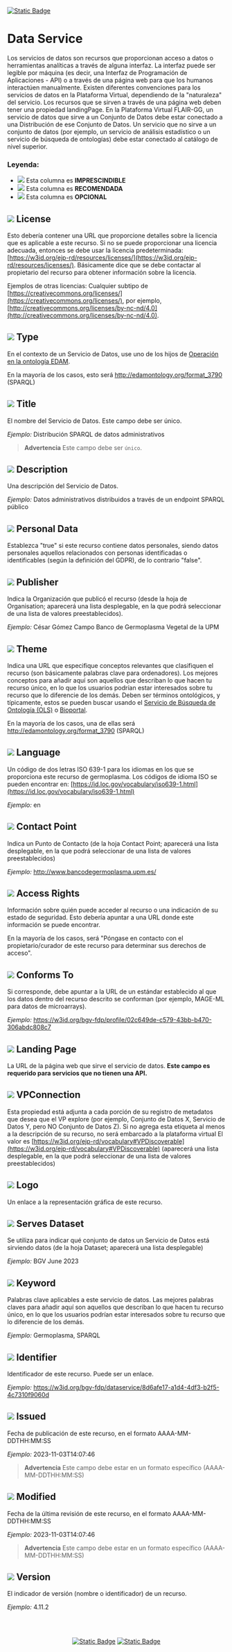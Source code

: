 [![Static Badge](https://img.shields.io/badge/lang-en-blue?style=plastic)](../En%20Documentation/DataService.md)
# Data Service
Los servicios de datos son recursos que proporcionan acceso a datos o herramientas analíticas a través de alguna
interfaz. La interfaz puede ser legible por máquina (es decir, una Interfaz de Programación de Aplicaciones - API) o a través de una página web para que los humanos interactúen manualmente. Existen diferentes convenciones para los servicios de datos en la Plataforma Virtual, dependiendo de la "naturaleza" del servicio. Los recursos que se sirven a través de una página web deben tener una propiedad landingPage. En la Plataforma Virtual FLAIR-GG, un servicio de datos que sirve a un Conjunto de Datos debe estar conectado a una Distribución de ese Conjunto de Datos. Un servicio que no sirve a un conjunto de datos (por ejemplo,
un servicio de análisis estadístico o un servicio de búsqueda de ontologías) debe estar conectado al
catálogo de nivel superior.

### Leyenda:
- ![](https://placehold.jp/17/ff0000/000000/20x20.png?text=I) Esta columna es **IMPRESCINDIBLE**
- ![](https://placehold.jp/17/ea9999/000000/20x20.png?text=R) Esta columna es **RECOMENDADA**
- ![](https://placehold.jp/17/ffffff/000000/20x20.png?text=O) Esta columna es **OPCIONAL**

## ![](https://placehold.jp/17/ff0000/000000/20x20.png?text=I) License
Esto debería contener una URL que proporcione detalles sobre la licencia que es aplicable a este recurso.
Si no se puede proporcionar una licencia adecuada, entonces se debe usar la licencia predeterminada:
[https://w3id.org/ejp-rd/resources/licenses/](https://w3id.org/ejp-rd/resources/licenses/). Básicamente dice que se debe contactar al propietario del recurso para obtener información sobre la licencia.

 Ejemplos de otras licencias:
Cualquier subtipo de [https://creativecommons.org/licenses/](https://creativecommons.org/licenses/),
por ejemplo, [http://creativecommons.org/licenses/by-nc-nd/4.0](http://creativecommons.org/licenses/by-nc-nd/4.0).

## ![](https://placehold.jp/17/ff0000/000000/20x20.png?text=I) Type 
En el contexto de un Servicio de Datos, use uno de los hijos de [Operación en la ontología EDAM](http://edamontology.org/operation_0004).

En la mayoría de los casos, esto será http://edamontology.org/format_3790 (SPARQL)

## ![](https://placehold.jp/17/ff0000/000000/20x20.png?text=I) Title
El nombre del Servicio de Datos. Este campo debe ser único.

*Ejemplo:*
Distribución SPARQL de datos administrativos

> **Advertencia** Este campo debe ser `único`.

## ![](https://placehold.jp/17/ff0000/000000/20x20.png?text=I) Description
Una descripción del Servicio de Datos.

*Ejemplo:*
Datos administrativos distribuidos a través de un endpoint SPARQL público

## ![](https://placehold.jp/17/ff0000/000000/20x20.png?text=I) Personal Data
Establezca "true" si este recurso contiene datos personales, siendo datos personales aquellos relacionados con personas identificadas o identificables (según la definición del GDPR), de lo contrario "false".

## ![](https://placehold.jp/17/ff0000/000000/20x20.png?text=I) Publisher
Indica la Organización que publicó el
recurso (desde la hoja de Organisation; aparecerá una lista desplegable, en la que podrá seleccionar de una lista de valores preestablecidos).

*Ejemplo:*
César Gómez Campo Banco de Germoplasma Vegetal de la UPM

## ![](https://placehold.jp/17/ff0000/000000/20x20.png?text=I) Theme
Indica una URL que especifique conceptos relevantes que clasifiquen el recurso (son básicamente palabras clave para ordenadores). Los mejores conceptos para añadir aquí son aquellos que describan lo que hacen tu recurso único, en lo que los usuarios podrían estar interesados sobre tu recurso que lo diferencie de los demás. Deben ser términos ontológicos, y típicamente, estos se pueden buscar
usando el [Servicio de Búsqueda de Ontología (OLS)](https://www.ebi.ac.uk/ols4/index) o [Bioportal](https://bioportal.bioontology.org/).

En la mayoría de los casos, una de ellas será http://edamontology.org/format_3790 (SPARQL)

## ![](https://placehold.jp/17/ff0000/000000/20x20.png?text=I) Language
Un código de dos letras ISO 639-1 para los idiomas en los que se proporciona este recurso de germoplasma.  Los códigos de idioma ISO se pueden encontrar en:
[https://id.loc.gov/vocabulary/iso639-1.html](https://id.loc.gov/vocabulary/iso639-1.html)

*Ejemplo:*
en
## ![](https://placehold.jp/17/ff0000/000000/20x20.png?text=I) Contact Point
Indica un Punto de Contacto (de la hoja Contact Point; aparecerá una lista desplegable, en la que podrá seleccionar de una lista de valores preestablecidos)

*Ejemplo:*
http://www.bancodegermoplasma.upm.es/

## ![](https://placehold.jp/17/ea9999/000000/20x20.png?text=R) Access Rights
Información sobre quién puede acceder al
recurso o una indicación de su estado de seguridad.
Esto debería apuntar a una URL donde este
información se puede encontrar.

En la mayoría de los casos, será "Póngase en contacto con el propietario/curador de este recurso para determinar sus derechos de acceso".

## ![](https://placehold.jp/17/ea9999/000000/20x20.png?text=R) Conforms To
Si corresponde, debe apuntar a la
URL de un estándar establecido al que
los datos dentro del
recurso descrito se conforman (por
ejemplo, MAGE-ML para datos de microarrays).

*Ejemplo:*
https://w3id.org/bgv-fdp/profile/02c649de-c579-43bb-b470-306abdc808c7

## ![](https://placehold.jp/17/ea9999/000000/20x20.png?text=R) Landing Page
La URL de la página web que sirve
el servicio de datos. **Este campo es requerido
para servicios que no tienen una API.**

## ![](https://placehold.jp/17/ffffff/000000/20x20.png?text=O) VPConnection
Esta propiedad está adjunta a cada
porción de su registro de metadatos
que desea que el VP explore
(por ejemplo, Conjunto de Datos X, Servicio de Datos Y, pero
NO Conjunto de Datos Z). Si no agrega
esta etiqueta al menos a la descripción de
su recurso, no será embarcado a la plataforma virtual
El valor es [https://w3id.org/ejp-rd/vocabulary#VPDiscoverable](https://w3id.org/ejp-rd/vocabulary#VPDiscoverable) (aparecerá una lista desplegable, en la que podrá seleccionar de una lista de valores preestablecidos)

## ![](https://placehold.jp/17/ffffff/000000/20x20.png?text=O) Logo
Un enlace a la representación gráfica
de este recurso.

## ![](https://placehold.jp/17/ffffff/000000/20x20.png?text=O) Serves Dataset
Se utiliza para indicar qué conjunto de datos
un Servicio de Datos está sirviendo datos
(de la hoja Dataset; aparecerá una lista desplegable)

*Ejemplo:*
BGV June 2023

## ![](https://placehold.jp/17/ffffff/000000/20x20.png?text=O) Keyword
Palabras clave aplicables a este
servicio de datos. Las mejores palabras claves para añadir aquí son aquellos que describan lo que hacen tu recurso único, en lo que los usuarios podrían estar interesados sobre tu recurso que lo diferencie de los demás.


*Ejemplo:*
Germoplasma, SPARQL

## ![](https://placehold.jp/17/ffffff/000000/20x20.png?text=O) Identifier
Identificador de este recurso. Puede ser
un enlace.

*Ejemplo:*
https://w3id.org/bgv-fdp/dataservice/8d6afe17-a1d4-4df3-b2f5-4c7310f9060d

## ![](https://placehold.jp/17/ffffff/000000/20x20.png?text=O) Issued
Fecha de publicación de este recurso, en el formato AAAA-MM-DDTHH:MM:SS

*Ejemplo:*
2023-11-03T14:07:46

> **Advertencia** Este campo debe estar en un formato específico (AAAA-MM-DDTHH:MM:SS)

## ![](https://placehold.jp/17/ffffff/000000/20x20.png?text=O) Modified
Fecha de la última revisión de este recurso, en el formato AAAA-MM-DDTHH:MM:SS

*Ejemplo:*
2023-11-03T14:07:46

> **Advertencia** Este campo debe estar en un formato específico (AAAA-MM-DDTHH:MM:SS)

## ![](https://placehold.jp/17/ffffff/000000/20x20.png?text=O) Version
El indicador de versión (nombre o
identificador) de un recurso.

*Ejemplo:*
4.11.2

<br />
<br />

<div align="center">

<a href="">[![Static Badge](https://img.shields.io/badge/Hoja%20Anterior-Catalog-yellow?style=for-the-badge)](./Catalog.es.md)</a>
<a href="">[![Static Badge](https://img.shields.io/badge/Página%20Pricipal-README-blue?style=for-the-badge)](./README.es.md)</a>


</div>
